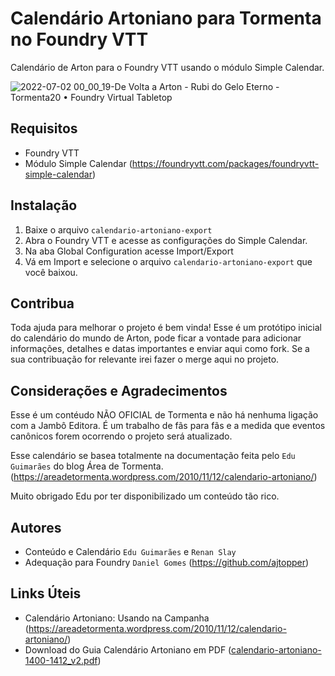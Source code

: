 # Calendário Artoniano para Tormenta no Foundry VTT
Calendário de Arton para o Foundry VTT usando o módulo Simple Calendar.

![2022-07-02 00_00_19-De Volta a Arton - Rubi do Gelo Eterno - Tormenta20 • Foundry Virtual Tabletop](https://user-images.githubusercontent.com/72995219/176984328-090abf0b-3534-49fe-83c8-35d299bf8ba6.png)


## Requisitos
- Foundry VTT
- Módulo Simple Calendar (https://foundryvtt.com/packages/foundryvtt-simple-calendar)

## Instalação
1. Baixe o arquivo `calendario-artoniano-export`
2. Abra o Foundry VTT e acesse as configurações do Simple Calendar.
3. Na aba Global Configuration acesse Import/Export
4. Vá em Import e selecione o arquivo `calendario-artoniano-export` que você baixou.

## Contribua

Toda ajuda para melhorar o projeto é bem vinda!
Esse é um protótipo inicial do calendário do mundo de Arton, pode ficar a vontade para adicionar informações, detalhes e datas importantes e enviar aqui como fork.
Se a sua contribuação for relevante irei fazer o merge aqui no projeto.


## Considerações e Agradecimentos
Esse é um contéudo NÃO OFICIAL de Tormenta e não há nenhuma ligação com a Jambô Editora.
É um trabalho de fãs para fãs e a medida que eventos canônicos forem ocorrendo o projeto será atualizado.

Esse calendário se basea totalmente na documentação feita pelo `Edu Guimarães` do blog Área de Tormenta. 
(https://areadetormenta.wordpress.com/2010/11/12/calendario-artoniano/)

Muito obrigado Edu por ter disponibilizado um conteúdo tão rico.


## Autores

- Conteúdo e Calendário `Edu Guimarães` e `Renan Slay`
- Adequação para Foundry `Daniel Gomes` (https://github.com/ajtopper)

## Links Úteis
- Calendário Artoniano: Usando na Campanha (https://areadetormenta.wordpress.com/2010/11/12/calendario-artoniano/)
- Download do Guia Calendário Artoniano em PDF ([calendario-artoniano-1400-1412_v2.pdf](https://github.com/ajtopper/calendario-artoniano-tormenta/files/9031944/calendario-artoniano-1400-1412_v2.pdf))

